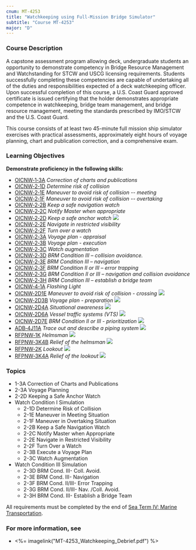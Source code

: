 ```yaml
---
cnum: MT-4253
title: "Watchkeeping using Full-Mission Bridge Simulator"
subtitle: "Course MT-4253"
major: "D"
---
```

### Course Description

A capstone assessment program allowing deck, undergraduate students an opportunity to demonstrate competency in Bridge Resource Management and Watchstanding for STCW and USCG licensing requirements. Students successfully completing these competencies are capable of undertaking all of the duties and responsibilities expected of a deck watchkeeping officer. Upon successful completion of this course, a U.S. Coast Guard approved certificate is issued certifying that the holder demonstrates appropriate competence in watchkeeping, bridge team management, and bridge resource management, meeting the standards prescribed by IMO/STCW and the U.S. Coast Guard.

This course consists of at least two 45-minute full mission ship simulator exercises with practical assessments, approximately eight hours of voyage planning, chart and publication correction, and a comprehensive exam.


### Learning Objectives


**Demonstrate proficiency in the following skills:**

* [OICNW‑1‑3A]( {{site.baseurl}}/assessments/Deck/OICNW-1-3A) *Correction of charts and publications*
* [OICNW‑2‑1D]( {{site.baseurl}}/assessments/Deck/OICNW-2-1D) *Determine risk of collision*
* [OICNW‑2‑1E]( {{site.baseurl}}/assessments/Deck/OICNW-2-1E) *Maneuver to avoid risk of collision -- meeting*
* [OICNW‑2‑1F]( {{site.baseurl}}/assessments/Deck/OICNW-2-1F) *Maneuver to avoid risk of collision -- overtaking*
* [OICNW‑2‑2B]( {{site.baseurl}}/assessments/Deck/OICNW-2-2B) *Keep a safe navigation watch*
* [OICNW‑2‑2C]( {{site.baseurl}}/assessments/Deck/OICNW-2-2C) *Notify Master when appropriate*
* [OICNW‑2‑2D]( {{site.baseurl}}/assessments/Deck/OICNW-2-2D) *Keep a safe anchor watch* ![]({{site.baseurl}}/assets/images/mod.jpg)
* [OICNW‑2‑2E]( {{site.baseurl}}/assessments/Deck/OICNW-2-2E) *Navigate in restricted visibility*
* [OICNW‑2‑2F]( {{site.baseurl}}/assessments/Deck/OICNW-2-2F) *Turn over a watch*
* [OICNW‑2‑3A]( {{site.baseurl}}/assessments/Deck/OICNW-2-3A) *Voyage plan - appraisal*
* [OICNW‑2‑3B]( {{site.baseurl}}/assessments/Deck/OICNW-2-3B) *Voyage plan - execution*
* [OICNW‑2‑3C]( {{site.baseurl}}/assessments/Deck/OICNW-2-3C) *Watch augmentation*
* [OICNW‑2‑3D]( {{site.baseurl}}/assessments/Deck/OICNW-2-3D) *BRM Condition III – collision avoidance.*
* [OICNW‑2‑3E]( {{site.baseurl}}/assessments/Deck/OICNW-2-3E) *BRM Condition III – navigation*
* [OICNW‑2‑3F]( {{site.baseurl}}/assessments/Deck/OICNW-2-3F) *BRM Condition II or III – error trapping*
* [OICNW‑2‑3G]( {{site.baseurl}}/assessments/Deck/OICNW-2-3G) *BRM Condition II or III – navigation and collision avoidance*
* [OICNW‑2‑3H]( {{site.baseurl}}/assessments/Deck/OICNW-2-3H) *BRM Condition III – establish a bridge team*
* [OICNW‑4‑1A]( {{site.baseurl}}/assessments/Deck/OICNW-4-1A) *Flashing Light*
* [OICNW‑2D1E]( {{site.baseurl}}/assessments/Deck/OICNW-2D1E) *Maneuver to avoid risk of collision - crossing* ![]({{site.baseurl}}/assets/images/new.jpg)
* [OICNW‑2D3B]( {{site.baseurl}}/assessments/Deck/OICNW-2D3B) *Voyage plan - preparation* ![]({{site.baseurl}}/assets/images/new.jpg)
* [OICNW‑2D4A]( {{site.baseurl}}/assessments/Deck/OICNW-2D4A) *Situational awareness* ![]({{site.baseurl}}/assets/images/new.jpg)
* [OICNW‑2D6A]( {{site.baseurl}}/assessments/Deck/OICNW-2D6A) *Vessel traffic systems (VTS)* ![]({{site.baseurl}}/assets/images/new.jpg)
* [OICNW‑2D7E]( {{site.baseurl}}/assessments/Deck/OICNW-2D7E) *BRM Condition II or III - prioritization* ![]({{site.baseurl}}/assets/images/new.jpg)
* [ADB‑4J11A]( {{site.baseurl}}/assessments/Deck/ADB-4J11A) *Trace out and describe a piping system* ![]({{site.baseurl}}/assets/images/new.jpg)
* [RFPNW‑1K]( {{site.baseurl}}/assessments/Deck/RFPNW-1K) *Helmsman* ![]({{site.baseurl}}/assets/images/new.jpg)
* [RFPNW‑3K4B]( {{site.baseurl}}/assessments/Deck/RFPNW-3K4B) *Relief of the helmsman* ![]({{site.baseurl}}/assets/images/new.jpg)
* [RFPNW‑2K]( {{site.baseurl}}/assessments/Deck/RFPNW-2K) *Lookout* ![]({{site.baseurl}}/assets/images/new.jpg)
* [RFPNW‑3K4A]( {{site.baseurl}}/assessments/Deck/RFPNW-3K4A) *Relief of the lookout* ![]({{site.baseurl}}/assets/images/new.jpg)

### Topics

* 1-3A Correction of Charts and Publications
* 2-3A Voyage Planning
* 2-2D Keeping a Safe Anchor Watch 
* Watch Condition I Simulation
	*  2-1D Determine Risk of Collision
	*  2-1E Maneuver in Meeting Situation
	*  2-1F Maneuver in Overtaking Situation
	*  2-2B Keep a Safe Navigation Watch
	*  2-2C Notify Master when Appropriate
	*  2-2E Navigate in Restricted Visibility
	*  2-2F Turn Over a Watch
	*  2-3B Execute a Voyage Plan
	*  2-3C Watch Augmentation
* Watch Condition III Simulation
	*  2-3D BRM Cond. III- Coll. Avoid.
	*  2-3E BRM Cond. III- Navigation
	*  2-3F BRM Cond. II/III- Error Trapping
	*  2-3G BRM Cond. II/III- Nav. /Coll. Avoid.
	*  2-3H BRM Cond. III- Establish a Bridge Team

All requirements must be completed by the end of [Sea Term IV: Marine Transportation](mt4371).

### For more information, see 

* <%= imagelink("MT-4253_Watchkeeping_Debrief.pdf") %> 



